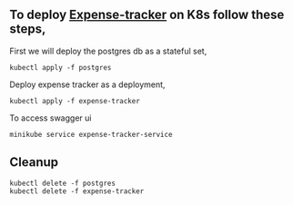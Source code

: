 ## To deploy [Expense-tracker](https://github.com/HariCazorla/expense-tracker) on K8s follow these steps,
First we will deploy the postgres db as a stateful set,

```
kubectl apply -f postgres
```

Deploy expense tracker as a deployment,

```
kubectl apply -f expense-tracker
```

To access swagger ui 
```
minikube service expense-tracker-service
```

## Cleanup

```
kubectl delete -f postgres
kubectl delete -f expense-tracker
```